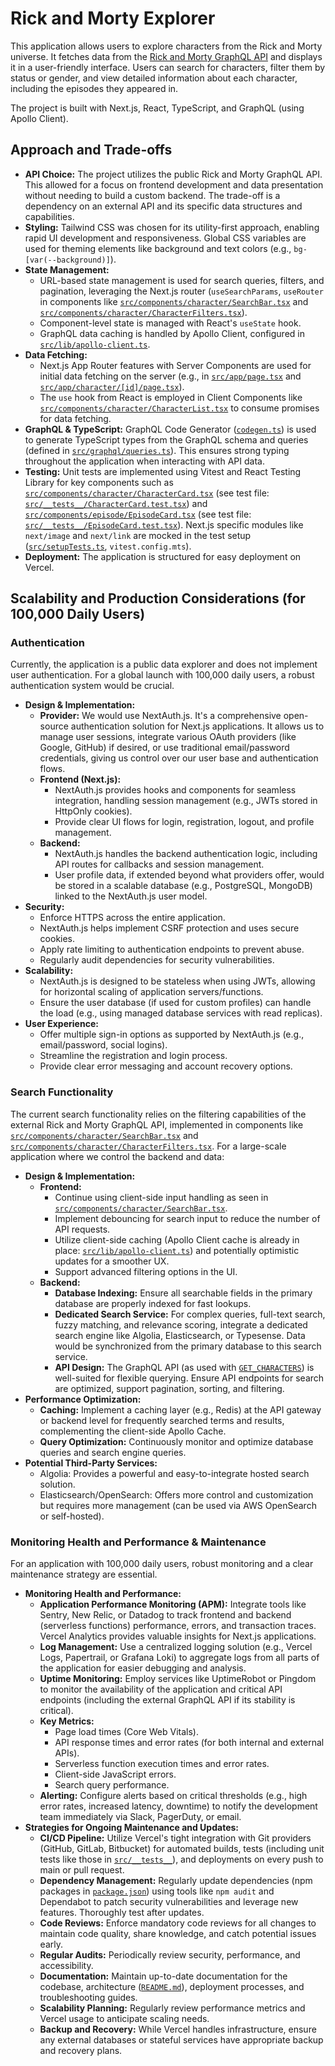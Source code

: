 # Rick and Morty Explorer

This application allows users to explore characters from the Rick and Morty universe. It fetches data from the [Rick and Morty GraphQL API](https://rickandmortyapi.com/graphql) and displays it in a user-friendly interface. Users can search for characters, filter them by status or gender, and view detailed information about each character, including the episodes they appeared in.

The project is built with Next.js, React, TypeScript, and GraphQL (using Apollo Client).

## Approach and Trade-offs

*   **API Choice:** The project utilizes the public Rick and Morty GraphQL API. This allowed for a focus on frontend development and data presentation without needing to build a custom backend. The trade-off is a dependency on an external API and its specific data structures and capabilities.
*   **Styling:** Tailwind CSS was chosen for its utility-first approach, enabling rapid UI development and responsiveness. Global CSS variables are used for theming elements like background and text colors (e.g., `bg-[var(--background)]`).
*   **State Management:**
    *   URL-based state management is used for search queries, filters, and pagination, leveraging the Next.js router (`useSearchParams`, `useRouter` in components like [`src/components/character/SearchBar.tsx`](src/components/character/SearchBar.tsx) and [`src/components/character/CharacterFilters.tsx`](src/components/character/CharacterFilters.tsx)).
    *   Component-level state is managed with React's `useState` hook.
    *   GraphQL data caching is handled by Apollo Client, configured in [`src/lib/apollo-client.ts`](src/lib/apollo-client.ts).
*   **Data Fetching:**
    *   Next.js App Router features with Server Components are used for initial data fetching on the server (e.g., in [`src/app/page.tsx`](src/app/page.tsx) and [`src/app/character/[id]/page.tsx`](src/app/character/[id]/page.tsx)).
    *   The `use` hook from React is employed in Client Components like [`src/components/character/CharacterList.tsx`](src/components/character/CharacterList.tsx) to consume promises for data fetching.
*   **GraphQL & TypeScript:** GraphQL Code Generator ([`codegen.ts`](codegen.ts)) is used to generate TypeScript types from the GraphQL schema and queries (defined in [`src/graphql/queries.ts`](src/graphql/queries.ts)). This ensures strong typing throughout the application when interacting with API data.
*   **Testing:** Unit tests are implemented using Vitest and React Testing Library for key components such as [`src/components/character/CharacterCard.tsx`](src/components/character/CharacterCard.tsx) (see test file: [`src/__tests__/CharacterCard.test.tsx`](src/__tests__/CharacterCard.test.tsx)) and [`src/components/episode/EpisodeCard.tsx`](src/components/episode/EpisodeCard.tsx) (see test file: [`src/__tests__/EpisodeCard.test.tsx`](src/__tests__/EpisodeCard.test.tsx)). Next.js specific modules like `next/image` and `next/link` are mocked in the test setup ([`src/setupTests.ts`](src/setupTests.ts), `vitest.config.mts`).
*   **Deployment:** The application is structured for easy deployment on Vercel.

## Scalability and Production Considerations (for 100,000 Daily Users)

### Authentication

Currently, the application is a public data explorer and does not implement user authentication. For a global launch with 100,000 daily users, a robust authentication system would be crucial.

*   **Design & Implementation:**
    *   **Provider:** We would use NextAuth.js. It's a comprehensive open-source authentication solution for Next.js applications. It allows us to manage user sessions, integrate various OAuth providers (like Google, GitHub) if desired, or use traditional email/password credentials, giving us control over our user base and authentication flows.
    *   **Frontend (Next.js):**
        *   NextAuth.js provides hooks and components for seamless integration, handling session management (e.g., JWTs stored in HttpOnly cookies).
        *   Provide clear UI flows for login, registration, logout, and profile management.
    *   **Backend:**
        *   NextAuth.js handles the backend authentication logic, including API routes for callbacks and session management.
        *   User profile data, if extended beyond what providers offer, would be stored in a scalable database (e.g., PostgreSQL, MongoDB) linked to the NextAuth.js user model.
*   **Security:**
    *   Enforce HTTPS across the entire application.
    *   NextAuth.js helps implement CSRF protection and uses secure cookies.
    *   Apply rate limiting to authentication endpoints to prevent abuse.
    *   Regularly audit dependencies for security vulnerabilities.
*   **Scalability:**
    *   NextAuth.js is designed to be stateless when using JWTs, allowing for horizontal scaling of application servers/functions.
    *   Ensure the user database (if used for custom profiles) can handle the load (e.g., using managed database services with read replicas).
*   **User Experience:**
    *   Offer multiple sign-in options as supported by NextAuth.js (e.g., email/password, social logins).
    *   Streamline the registration and login process.
    *   Provide clear error messaging and account recovery options.

### Search Functionality

The current search functionality relies on the filtering capabilities of the external Rick and Morty GraphQL API, implemented in components like [`src/components/character/SearchBar.tsx`](src/components/character/SearchBar.tsx) and [`src/components/character/CharacterFilters.tsx`](src/components/character/CharacterFilters.tsx). For a large-scale application where we control the backend and data:

*   **Design & Implementation:**
    *   **Frontend:**
        *   Continue using client-side input handling as seen in [`src/components/character/SearchBar.tsx`](src/components/character/SearchBar.tsx).
        *   Implement debouncing for search input to reduce the number of API requests.
        *   Utilize client-side caching (Apollo Client cache is already in place: [`src/lib/apollo-client.ts`](src/lib/apollo-client.ts)) and potentially optimistic updates for a smoother UX.
        *   Support advanced filtering options in the UI.
    *   **Backend:**
        *   **Database Indexing:** Ensure all searchable fields in the primary database are properly indexed for fast lookups.
        *   **Dedicated Search Service:** For complex queries, full-text search, fuzzy matching, and relevance scoring, integrate a dedicated search engine like Algolia, Elasticsearch, or Typesense. Data would be synchronized from the primary database to this search service.
        *   **API Design:** The GraphQL API (as used with [`GET_CHARACTERS`](src/graphql/queries.ts)) is well-suited for flexible querying. Ensure API endpoints for search are optimized, support pagination, sorting, and filtering.
*   **Performance Optimization:**
    *   **Caching:** Implement a caching layer (e.g., Redis) at the API gateway or backend level for frequently searched terms and results, complementing the client-side Apollo Cache.
    *   **Query Optimization:** Continuously monitor and optimize database queries and search engine queries.
*   **Potential Third-Party Services:**
    *   Algolia: Provides a powerful and easy-to-integrate hosted search solution.
    *   Elasticsearch/OpenSearch: Offers more control and customization but requires more management (can be used via AWS OpenSearch or self-hosted).

### Monitoring Health and Performance & Maintenance

For an application with 100,000 daily users, robust monitoring and a clear maintenance strategy are essential.

*   **Monitoring Health and Performance:**
    *   **Application Performance Monitoring (APM):** Integrate tools like Sentry, New Relic, or Datadog to track frontend and backend (serverless functions) performance, errors, and transaction traces. Vercel Analytics provides valuable insights for Next.js applications.
    *   **Log Management:** Use a centralized logging solution (e.g., Vercel Logs, Papertrail, or Grafana Loki) to aggregate logs from all parts of the application for easier debugging and analysis.
    *   **Uptime Monitoring:** Employ services like UptimeRobot or Pingdom to monitor the availability of the application and critical API endpoints (including the external GraphQL API if its stability is critical).
    *   **Key Metrics:**
        *   Page load times (Core Web Vitals).
        *   API response times and error rates (for both internal and external APIs).
        *   Serverless function execution times and error rates.
        *   Client-side JavaScript errors.
        *   Search query performance.
    *   **Alerting:** Configure alerts based on critical thresholds (e.g., high error rates, increased latency, downtime) to notify the development team immediately via Slack, PagerDuty, or email.
*   **Strategies for Ongoing Maintenance and Updates:**
    *   **CI/CD Pipeline:** Utilize Vercel's tight integration with Git providers (GitHub, GitLab, Bitbucket) for automated builds, tests (including unit tests like those in [`src/__tests__`](src/__tests__)), and deployments on every push to main or pull request.
    *   **Dependency Management:** Regularly update dependencies (npm packages in [`package.json`](package.json)) using tools like `npm audit` and Dependabot to patch security vulnerabilities and leverage new features. Thoroughly test after updates.
    *   **Code Reviews:** Enforce mandatory code reviews for all changes to maintain code quality, share knowledge, and catch potential issues early.
    *   **Regular Audits:** Periodically review security, performance, and accessibility.
    *   **Documentation:** Maintain up-to-date documentation for the codebase, architecture ([`README.md`](README.md)), deployment processes, and troubleshooting guides.
    *   **Scalability Planning:** Regularly review performance metrics and Vercel usage to anticipate scaling needs.
    *   **Backup and Recovery:** While Vercel handles infrastructure, ensure any external databases or stateful services have appropriate backup and recovery plans.